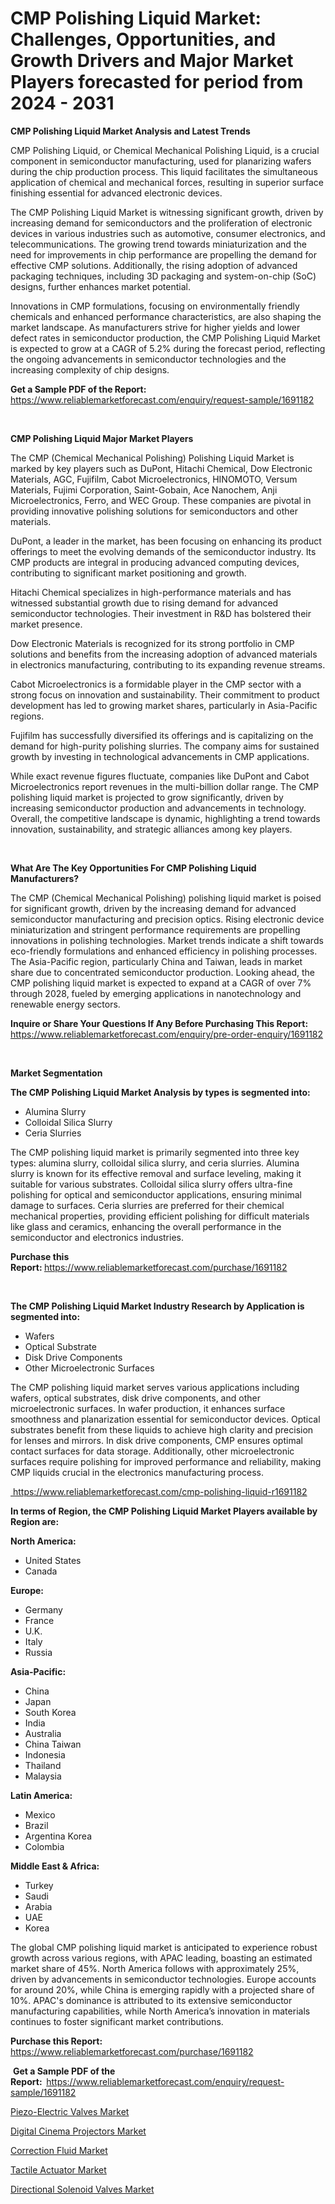 <p><h1>CMP Polishing Liquid Market: Challenges, Opportunities, and Growth Drivers and Major Market Players forecasted for period from 2024 - 2031</h1></p><p><strong>CMP Polishing Liquid Market Analysis and Latest Trends</strong></p>
<p><p>CMP Polishing Liquid, or Chemical Mechanical Polishing Liquid, is a crucial component in semiconductor manufacturing, used for planarizing wafers during the chip production process. This liquid facilitates the simultaneous application of chemical and mechanical forces, resulting in superior surface finishing essential for advanced electronic devices.</p><p>The CMP Polishing Liquid Market is witnessing significant growth, driven by increasing demand for semiconductors and the proliferation of electronic devices in various industries such as automotive, consumer electronics, and telecommunications. The growing trend towards miniaturization and the need for improvements in chip performance are propelling the demand for effective CMP solutions. Additionally, the rising adoption of advanced packaging techniques, including 3D packaging and system-on-chip (SoC) designs, further enhances market potential.</p><p>Innovations in CMP formulations, focusing on environmentally friendly chemicals and enhanced performance characteristics, are also shaping the market landscape. As manufacturers strive for higher yields and lower defect rates in semiconductor production, the CMP Polishing Liquid Market is expected to grow at a CAGR of 5.2% during the forecast period, reflecting the ongoing advancements in semiconductor technologies and the increasing complexity of chip designs.</p></p>
<p><strong>Get a Sample PDF of the Report:&nbsp;</strong> <a href="https://www.reliablemarketforecast.com/enquiry/request-sample/1691182?utm_campaign=1530&utm_medium=2&utm_source=Github&utm_content=ia&utm_term=17102024&utm_id=cmp-polishing-liquid">https://www.reliablemarketforecast.com/enquiry/request-sample/1691182</a></p>
<p>&nbsp;</p>
<p><strong>CMP Polishing Liquid Major Market Players</strong></p>
<p><p>The CMP (Chemical Mechanical Polishing) Polishing Liquid Market is marked by key players such as DuPont, Hitachi Chemical, Dow Electronic Materials, AGC, Fujifilm, Cabot Microelectronics, HINOMOTO, Versum Materials, Fujimi Corporation, Saint-Gobain, Ace Nanochem, Anji Microelectronics, Ferro, and WEC Group. These companies are pivotal in providing innovative polishing solutions for semiconductors and other materials.</p><p>DuPont, a leader in the market, has been focusing on enhancing its product offerings to meet the evolving demands of the semiconductor industry. Its CMP products are integral in producing advanced computing devices, contributing to significant market positioning and growth.</p><p>Hitachi Chemical specializes in high-performance materials and has witnessed substantial growth due to rising demand for advanced semiconductor technologies. Their investment in R&D has bolstered their market presence.</p><p>Dow Electronic Materials is recognized for its strong portfolio in CMP solutions and benefits from the increasing adoption of advanced materials in electronics manufacturing, contributing to its expanding revenue streams.</p><p>Cabot Microelectronics is a formidable player in the CMP sector with a strong focus on innovation and sustainability. Their commitment to product development has led to growing market shares, particularly in Asia-Pacific regions.</p><p>Fujifilm has successfully diversified its offerings and is capitalizing on the demand for high-purity polishing slurries. The company aims for sustained growth by investing in technological advancements in CMP applications.</p><p>While exact revenue figures fluctuate, companies like DuPont and Cabot Microelectronics report revenues in the multi-billion dollar range. The CMP polishing liquid market is projected to grow significantly, driven by increasing semiconductor production and advancements in technology. Overall, the competitive landscape is dynamic, highlighting a trend towards innovation, sustainability, and strategic alliances among key players.</p></p>
<p>&nbsp;</p>
<p><strong>What Are The Key Opportunities For CMP Polishing Liquid Manufacturers?</strong></p>
<p><p>The CMP (Chemical Mechanical Polishing) polishing liquid market is poised for significant growth, driven by the increasing demand for advanced semiconductor manufacturing and precision optics. Rising electronic device miniaturization and stringent performance requirements are propelling innovations in polishing technologies. Market trends indicate a shift towards eco-friendly formulations and enhanced efficiency in polishing processes. The Asia-Pacific region, particularly China and Taiwan, leads in market share due to concentrated semiconductor production. Looking ahead, the CMP polishing liquid market is expected to expand at a CAGR of over 7% through 2028, fueled by emerging applications in nanotechnology and renewable energy sectors.</p></p>
<p><strong>Inquire or Share Your Questions If Any Before Purchasing This Report:</strong> <a href="https://www.reliablemarketforecast.com/enquiry/pre-order-enquiry/1691182?utm_campaign=1530&utm_medium=2&utm_source=Github&utm_content=ia&utm_term=17102024&utm_id=cmp-polishing-liquid">https://www.reliablemarketforecast.com/enquiry/pre-order-enquiry/1691182</a></p>
<p>&nbsp;</p>
<p><strong>Market Segmentation</strong></p>
<p><strong>The CMP Polishing Liquid Market Analysis by types is segmented into:</strong></p>
<p><ul><li>Alumina Slurry</li><li>Colloidal Silica Slurry</li><li>Ceria Slurries</li></ul></p>
<p><p>The CMP polishing liquid market is primarily segmented into three key types: alumina slurry, colloidal silica slurry, and ceria slurries. Alumina slurry is known for its effective removal and surface leveling, making it suitable for various substrates. Colloidal silica slurry offers ultra-fine polishing for optical and semiconductor applications, ensuring minimal damage to surfaces. Ceria slurries are preferred for their chemical mechanical properties, providing efficient polishing for difficult materials like glass and ceramics, enhancing the overall performance in the semiconductor and electronics industries.</p></p>
<p><strong>Purchase this Report:&nbsp;</strong><a href="https://www.reliablemarketforecast.com/purchase/1691182?utm_campaign=1530&utm_medium=2&utm_source=Github&utm_content=ia&utm_term=17102024&utm_id=cmp-polishing-liquid">https://www.reliablemarketforecast.com/purchase/1691182</a></p>
<p>&nbsp;</p>
<p><strong>The CMP Polishing Liquid Market Industry Research by Application is segmented into:</strong></p>
<p><ul><li>Wafers</li><li>Optical Substrate</li><li>Disk Drive Components</li><li>Other Microelectronic Surfaces</li></ul></p>
<p><p>The CMP polishing liquid market serves various applications including wafers, optical substrates, disk drive components, and other microelectronic surfaces. In wafer production, it enhances surface smoothness and planarization essential for semiconductor devices. Optical substrates benefit from these liquids to achieve high clarity and precision for lenses and mirrors. In disk drive components, CMP ensures optimal contact surfaces for data storage. Additionally, other microelectronic surfaces require polishing for improved performance and reliability, making CMP liquids crucial in the electronics manufacturing process.</p></p>
<p><a href="https://www.reliablemarketforecast.com/cmp-polishing-liquid-r1691182?utm_campaign=1530&utm_medium=2&utm_source=Github&utm_content=ia&utm_term=17102024&utm_id=cmp-polishing-liquid">&nbsp;https://www.reliablemarketforecast.com/cmp-polishing-liquid-r1691182</a></p>
<p><strong>In terms of Region, the CMP Polishing Liquid Market Players available by Region are:</strong></p>
<p>
    <p> <strong> North America: </strong>
        <ul>
            <li>United States</li>
            <li>Canada</li>
        </ul>
        </p> 
    <p> <strong> Europe: </strong>
        <ul>
            <li>Germany</li>
            <li>France</li>
            <li>U.K.</li>
            <li>Italy</li>
            <li>Russia</li>
        </ul>
        </p> 
    <p> <strong> Asia-Pacific: </strong>
        <ul>
            <li>China</li>
            <li>Japan</li>
            <li>South Korea</li>
            <li>India</li>
            <li>Australia</li>
            <li>China Taiwan</li>
            <li>Indonesia</li>
            <li>Thailand</li>
            <li>Malaysia</li>
        </ul>
        </p> 
    <p> <strong> Latin America: </strong>
        <ul>
            <li>Mexico</li>
            <li>Brazil</li>
            <li>Argentina Korea</li>
            <li>Colombia</li>
        </ul>
        </p> 
    <p> <strong> Middle East & Africa: </strong>
        <ul>
            <li>Turkey</li>
            <li>Saudi</li>
            <li>Arabia</li>
            <li>UAE</li>
            <li>Korea</li>
        </ul>
    </p>
    </p>
<p><p>The global CMP polishing liquid market is anticipated to experience robust growth across various regions, with APAC leading, boasting an estimated market share of 45%. North America follows with approximately 25%, driven by advancements in semiconductor technologies. Europe accounts for around 20%, while China is emerging rapidly with a projected share of 10%. APAC's dominance is attributed to its extensive semiconductor manufacturing capabilities, while North America’s innovation in materials continues to foster significant market contributions.</p></p>
<p><strong>Purchase this Report: </strong><a href="https://www.reliablemarketforecast.com/purchase/1691182?utm_campaign=1530&utm_medium=2&utm_source=Github&utm_content=ia&utm_term=17102024&utm_id=cmp-polishing-liquid">https://www.reliablemarketforecast.com/purchase/1691182</a></p>
<p>&nbsp;<strong>Get a Sample PDF of the Report:&nbsp;&nbsp;</strong><a href="https://www.reliablemarketforecast.com/enquiry/request-sample/1691182?utm_campaign=1530&utm_medium=2&utm_source=Github&utm_content=ia&utm_term=17102024&utm_id=cmp-polishing-liquid">https://www.reliablemarketforecast.com/enquiry/request-sample/1691182</a></p>
<p><strong></strong></p>
<p><p><a href="https://github.com/alvar1lavfo/Market-Research-Report-List-1/blob/main/piezo-electric-valves-market.md?utm_campaign=1530&utm_medium=2&utm_source=Github&utm_content=ia&utm_term=17102024&utm_id=cmp-polishing-liquid">Piezo-Electric Valves Market</a></p><p><a href="https://issuu.com/reportprime-2/docs/digital-cinema-projectors-market-si_1054161d3af7db?utm_campaign=1530&utm_medium=2&utm_source=Github&utm_content=ia&utm_term=17102024&utm_id=cmp-polishing-liquid">Digital Cinema Projectors Market</a></p><p><a href="https://www.linkedin.com/pulse/correction-fluid-market-industry-landscape-growth-trajectories-xsxmc?utm_campaign=1530&utm_medium=2&utm_source=Github&utm_content=ia&utm_term=17102024&utm_id=cmp-polishing-liquid">Correction Fluid Market</a></p><p><a href="https://issuu.com/reportprime-2/docs/tactile-actuator-market-size-2030.p_3e867ab2415c57?utm_campaign=1530&utm_medium=2&utm_source=Github&utm_content=ia&utm_term=17102024&utm_id=cmp-polishing-liquid">Tactile Actuator Market</a></p><p><a href="https://github.com/lesavftol/Market-Research-Report-List-1/blob/main/directional-solenoid-valves-market.md?utm_campaign=1530&utm_medium=2&utm_source=Github&utm_content=ia&utm_term=17102024&utm_id=cmp-polishing-liquid">Directional Solenoid Valves Market</a></p></p>